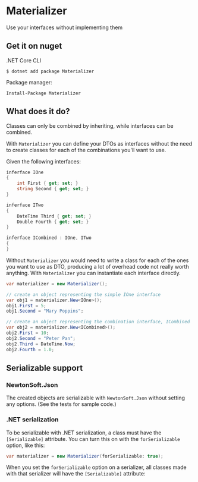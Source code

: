 # Materializer
Use your interfaces without implementing them

## Get it on nuget
.NET Core CLI
```console
$ dotnet add package Materializer
```

Package manager:
```console
Install-Package Materializer
```

## What does it do?
Classes can only be combined by inheriting, while interfaces can be combined.

With `Materializer` you can define your DTOs as interfaces without the need to create classes for each of the combinations you'll want to use.

Given the following interfaces:
```csharp
inferface IOne
{
	int First { get; set; }
	string Second { get; set; }
}

inferface ITwo
{
	DateTime Third { get; set; }
	Double Fourth { get; set; }
}

inferface ICombined : IOne, ITwo
{
}
```
Without `Materializer` you would need to write a class for each of the ones you want to use as DTO, producing a lot of overhead code not really worth anything.
With `Materializer` you can instantiate each interface directly.

```csharp
var materializer = new Materializer();

// create an object representing the simple IOne interface
var obj1 = materializer.New<IOne>();
obj1.First = 5;
obj1.Second = "Mary Poppins";

// create an object representing the combination interface, ICombined
var obj2 = materializer.New<ICombined>();
obj2.First = 10;
obj2.Second = "Peter Pan";
obj2.Third = DateTime.Now;
obj2.Fourth = 1.0;
```

## Serializable support

### NewtonSoft.Json
The created objects are serializable with `NewtonSoft.Json` without setting any options. (See the tests for sample code.)

### .NET serialization
To be serializable with .NET serialization, a class must have the `[Serializable]` attribute. You can turn this on with the `forSerializable` option, like this:
```csharp
var materializer = new Materializer(forSerializable: true);
```
  When you set the `forSerializable` option on a serializer, all classes made with that serializer will have the `[Serializable]` attribute:

